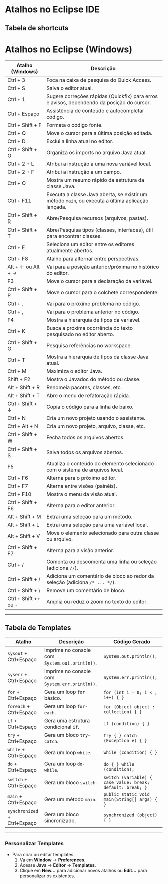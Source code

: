 # Atalhos no Eclipse IDE

## Tabela de shortcuts

# Atalhos no Eclipse (Windows)

| **Atalho (Windows)**        | **Descrição**                                                                                                                |
|-----------------------------|----------------------------------------------------------------------------------------------------------------------------|
| Ctrl + 3                   | Foca na caixa de pesquisa do Quick Access.                                                                                  |
| Ctrl + S                   | Salva o editor atual.                                                                                                       |
| Ctrl + 1                   | Sugere correções rápidas (Quickfix) para erros e avisos, dependendo da posição do cursor.                                   |
| Ctrl + Espaço               | Assistência de conteúdo e autocompletar código.                                                                            |
| Ctrl + Shift + F           | Formata o código fonte.                                                                                                     |
| Ctrl + Q                   | Move o cursor para a última posição editada.                                                                                |
| Ctrl + D                   | Exclui a linha atual no editor.                                                                                             |
| Ctrl + Shift + O           | Organiza os imports no arquivo Java atual.                                                                                  |
| Ctrl + 2 + L               | Atribui a instrução a uma nova variável local.                                                                              |
| Ctrl + 2 + F               | Atribui a instrução a um campo.                                                                                             |
| Ctrl + O                   | Mostra um resumo rápido da estrutura da classe Java.                                                                        |
| Ctrl + F11                 | Executa a classe Java aberta, se existir um método `main`, ou executa a última aplicação lançada.                            |
| Ctrl + Shift + R           | Abre/Pesquisa recursos (arquivos, pastas).                                                                                  |
| Ctrl + Shift + T           | Abre/Pesquisa tipos (classes, interfaces), útil para encontrar classes.                                                     |
| Ctrl + E                   | Seleciona um editor entre os editores atualmente abertos.                                                                   |
| Ctrl + F8                  | Atalho para alternar entre perspectivas.                                                                                    |
| Alt + ← ou Alt + →         | Vai para a posição anterior/próxima no histórico do editor.                                                                 |
| F3                         | Move o cursor para a declaração da variável.                                                                                |
| Ctrl + Shift + P           | Move o cursor para o colchete correspondente.                                                                               |
| Ctrl + .                   | Vai para o próximo problema no código.                                                                                      |
| Ctrl + ,                   | Vai para o problema anterior no código.                                                                                     |
| F4                         | Mostra a hierarquia de tipos da variável.                                                                                   |
| Ctrl + K                   | Busca a próxima ocorrência do texto pesquisado no editor aberto.                                                            |
| Ctrl + Shift + G           | Pesquisa referências no workspace.                                                                                          |
| Ctrl + T                   | Mostra a hierarquia de tipos da classe Java atual.                                                                          |
| Ctrl + M                   | Maximiza o editor Java.                                                                                                     |
| Shift + F2                 | Mostra o Javadoc do método ou classe.                                                                                       |
| Alt + Shift + R            | Renomeia pacotes, classes, etc.                                                                                             |
| Alt + Shift + T            | Abre o menu de refatoração rápida.                                                                                          |
| Ctrl + Shift + ↓           | Copia o código para a linha de baixo.                                                                                       |
| Ctrl + N                   | Cria um novo projeto usando o assistente.                                                                                   |
| Ctrl + Alt + N             | Cria um novo projeto, arquivo, classe, etc.                                                                                 |
| Ctrl + Shift + W           | Fecha todos os arquivos abertos.                                                                                            |
| Ctrl + Shift + S           | Salva todos os arquivos abertos.                                                                                            |
| F5                         | Atualiza o conteúdo do elemento selecionado com o sistema de arquivos local.                                                |
| Ctrl + F6                  | Alterna para o próximo editor.                                                                                              |
| Ctrl + F7                  | Alterna entre visões (painéis).                                                                                             |
| Ctrl + F10                 | Mostra o menu da visão atual.                                                                                               |
| Ctrl + Shift + F6          | Alterna para o editor anterior.                                                                                             |
| Alt + Shift + M            | Extrai uma seleção para um método.                                                                                          |
| Alt + Shift + L            | Extrai uma seleção para uma variável local.                                                                                 |
| Alt + Shift + V            | Move o elemento selecionado para outra classe ou arquivo.                                                                   |
| Ctrl + Shift + F7          | Alterna para a visão anterior.                                                                                              |
| Ctrl + /                   | Comenta ou descomenta uma linha ou seleção (adiciona `//`).                                                                 |
| Ctrl + Shift + /           | Adiciona um comentário de bloco ao redor da seleção (adiciona `/* ... */`).                                                 |
| Ctrl + Shift + \           | Remove um comentário de bloco.                                                                                              |
| Ctrl + Shift ++ ou -       | Amplia ou reduz o zoom no texto do editor.                                                                                  |

---

## Tabela de Templates

| **Atalho**         | **Descrição**                                             | **Código Gerado**                                                                                      |
|---------------------|---------------------------------------------------------|-------------------------------------------------------------------------------------------------------|
| `sysout` + Ctrl+Espaço | Imprime no console com `System.out.println()`.          | `System.out.println();`                                                                               |
| `syserr` + Ctrl+Espaço | Imprime no console com `System.err.println()`.          | `System.err.println();`                                                                               |
| `for` + Ctrl+Espaço   | Gera um loop `for` básico.                               | `for (int i = 0; i < ; i++) { }`                                                                      |
| `foreach` + Ctrl+Espaço | Gera um loop `for-each`.                               | `for (Object object : collection) { }`                                                               |
| `if` + Ctrl+Espaço    | Gera uma estrutura condicional `if`.                     | `if (condition) { }`                                                                                 |
| `try` + Ctrl+Espaço   | Gera um bloco `try-catch`.                               | `try { } catch (Exception e) { }`                                                                    |
| `while` + Ctrl+Espaço | Gera um loop `while`.                                    | `while (condition) { }`                                                                              |
| `do` + Ctrl+Espaço    | Gera um loop `do-while`.                                 | `do { } while (condition);`                                                                          |
| `switch` + Ctrl+Espaço | Gera um bloco `switch`.                                 | `switch (variable) { case value: break; default: break; }`                                           |
| `main` + Ctrl+Espaço  | Gera um método `main`.                                   | `public static void main(String[] args) { }`                                                         |
| `synchronized` + Ctrl+Espaço | Gera um bloco sincronizado.                       | `synchronized (object) { }`                                                                          |

---

### Personalizar Templates
- Para criar ou editar templates:
  1. Vá em **Window** → **Preferences**.
  2. Acesse **Java** → **Editor** → **Templates**.
  3. Clique em **New...** para adicionar novos atalhos ou **Edit...** para personalizar os existentes.
